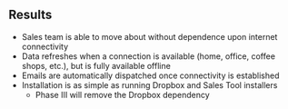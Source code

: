 ##  Results

* Sales team is able to move about without dependence upon internet connectivity <!-- .element: class="fragment" -->
* Data refreshes when a connection is available (home, office, coffee shops, etc.), but is fully available offline <!-- .element: class="fragment" -->
* Emails are automatically dispatched once connectivity is established <!-- .element: class="fragment" -->
* Installation is as simple as running Dropbox and Sales Tool installers <!-- .element: class="fragment" -->
	* Phase III will remove the Dropbox dependency <!-- .element: class="fragment" -->